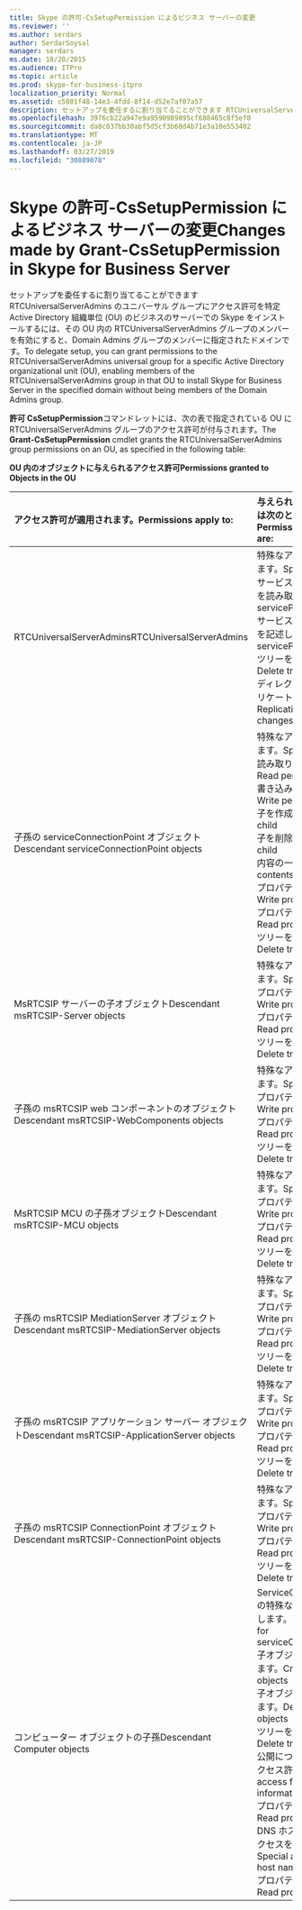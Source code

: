 ```yaml
---
title: Skype の許可-CsSetupPermission によるビジネス サーバーの変更
ms.reviewer: ''
ms.author: serdars
author: SerdarSoysal
manager: serdars
ms.date: 10/20/2015
ms.audience: ITPro
ms.topic: article
ms.prod: skype-for-business-itpro
localization_priority: Normal
ms.assetid: c5801f48-14e3-4fdd-8f14-d52e7af07a57
description: セットアップを委任するに割り当てることができます RTCUniversalServerAdmins のユニバーサル グループにアクセス許可を特定 Active Directory 組織単位 (OU) のビジネスのサーバーでの Skype をインストールするには、その OU 内の RTCUniversalServerAdmins グループのメンバーを有効にすると、Domain Admins グループのメンバーに指定されたドメインです。
ms.openlocfilehash: 3976cb22a947e9a9590989895cf688465c8f5ef0
ms.sourcegitcommit: da8c037bb30abf5d5cf3b60d4b71e3a10e553402
ms.translationtype: MT
ms.contentlocale: ja-JP
ms.lasthandoff: 03/27/2019
ms.locfileid: "30889078"
---
```

# <a name="changes-made-by-grant-cssetuppermission-in-skype-for-business-server"></a><span data-ttu-id="5edf4-103">Skype の許可-CsSetupPermission によるビジネス サーバーの変更</span><span class="sxs-lookup"><span data-stu-id="5edf4-103">Changes made by Grant-CsSetupPermission in Skype for Business Server</span></span>
 
<span data-ttu-id="5edf4-104">セットアップを委任するに割り当てることができます RTCUniversalServerAdmins のユニバーサル グループにアクセス許可を特定 Active Directory 組織単位 (OU) のビジネスのサーバーでの Skype をインストールするには、その OU 内の RTCUniversalServerAdmins グループのメンバーを有効にすると、Domain Admins グループのメンバーに指定されたドメインです。</span><span class="sxs-lookup"><span data-stu-id="5edf4-104">To delegate setup, you can grant permissions to the RTCUniversalServerAdmins universal group for a specific Active Directory organizational unit (OU), enabling members of the RTCUniversalServerAdmins group in that OU to install Skype for Business Server in the specified domain without being members of the Domain Admins group.</span></span> 
  
<span data-ttu-id="5edf4-105">**許可 CsSetupPermission**コマンドレットには、次の表で指定されている OU に RTCUniversalServerAdmins グループのアクセス許可が付与されます。</span><span class="sxs-lookup"><span data-stu-id="5edf4-105">The **Grant-CsSetupPermission** cmdlet grants the RTCUniversalServerAdmins group permissions on an OU, as specified in the following table:</span></span>
  
<span data-ttu-id="5edf4-106">**OU 内のオブジェクトに与えられるアクセス許可**</span><span class="sxs-lookup"><span data-stu-id="5edf4-106">**Permissions granted to Objects in the OU**</span></span>

|<span data-ttu-id="5edf4-107">**アクセス許可が適用されます。**</span><span class="sxs-lookup"><span data-stu-id="5edf4-107">**Permissions apply to:**</span></span>|<span data-ttu-id="5edf4-108">**与えられるアクセス許可は次のとおりです。**</span><span class="sxs-lookup"><span data-stu-id="5edf4-108">**Permissions granted are:**</span></span>|
|:-----|:-----|
|<span data-ttu-id="5edf4-109">RTCUniversalServerAdmins</span><span class="sxs-lookup"><span data-stu-id="5edf4-109">RTCUniversalServerAdmins</span></span>  <br/> | <span data-ttu-id="5edf4-110">特殊なアクセスを許可します。</span><span class="sxs-lookup"><span data-stu-id="5edf4-110">Special access:</span></span> <br/>  <span data-ttu-id="5edf4-111">サービス プリンシパル名を読み取る</span><span class="sxs-lookup"><span data-stu-id="5edf4-111">Read servicePrincipalName</span></span> <br/>  <span data-ttu-id="5edf4-112">サービス プリンシパル名を記述します。</span><span class="sxs-lookup"><span data-stu-id="5edf4-112">Write servicePrincipalName</span></span> <br/>  <span data-ttu-id="5edf4-113">ツリーを削除します。</span><span class="sxs-lookup"><span data-stu-id="5edf4-113">Delete tree</span></span> <br/>  <span data-ttu-id="5edf4-114">ディレクトリ変更をレプリケートします。</span><span class="sxs-lookup"><span data-stu-id="5edf4-114">Replicating directory changes</span></span> <br/> |
|<span data-ttu-id="5edf4-115">子孫の serviceConnectionPoint オブジェクト</span><span class="sxs-lookup"><span data-stu-id="5edf4-115">Descendant serviceConnectionPoint objects</span></span>  <br/> | <span data-ttu-id="5edf4-116">特殊なアクセスを許可します。</span><span class="sxs-lookup"><span data-stu-id="5edf4-116">Special access:</span></span> <br/>  <span data-ttu-id="5edf4-117">読み取りアクセス許可</span><span class="sxs-lookup"><span data-stu-id="5edf4-117">Read permissions</span></span> <br/>  <span data-ttu-id="5edf4-118">書き込みのアクセス許可</span><span class="sxs-lookup"><span data-stu-id="5edf4-118">Write permissions</span></span> <br/>  <span data-ttu-id="5edf4-119">子を作成します。</span><span class="sxs-lookup"><span data-stu-id="5edf4-119">Create child</span></span> <br/>  <span data-ttu-id="5edf4-120">子を削除します。</span><span class="sxs-lookup"><span data-stu-id="5edf4-120">Delete child</span></span> <br/>  <span data-ttu-id="5edf4-121">内容の一覧表示</span><span class="sxs-lookup"><span data-stu-id="5edf4-121">List contents</span></span> <br/>  <span data-ttu-id="5edf4-122">プロパティを書き込み</span><span class="sxs-lookup"><span data-stu-id="5edf4-122">Write property</span></span> <br/>  <span data-ttu-id="5edf4-123">プロパティを読み取り</span><span class="sxs-lookup"><span data-stu-id="5edf4-123">Read property</span></span> <br/>  <span data-ttu-id="5edf4-124">ツリーを削除します。</span><span class="sxs-lookup"><span data-stu-id="5edf4-124">Delete tree</span></span> <br/> |
|<span data-ttu-id="5edf4-125">MsRTCSIP サーバーの子オブジェクト</span><span class="sxs-lookup"><span data-stu-id="5edf4-125">Descendant msRTCSIP-Server objects</span></span>  <br/> | <span data-ttu-id="5edf4-126">特殊なアクセスを許可します。</span><span class="sxs-lookup"><span data-stu-id="5edf4-126">Special access:</span></span> <br/>  <span data-ttu-id="5edf4-127">プロパティを書き込み</span><span class="sxs-lookup"><span data-stu-id="5edf4-127">Write property</span></span> <br/>  <span data-ttu-id="5edf4-128">プロパティを読み取り</span><span class="sxs-lookup"><span data-stu-id="5edf4-128">Read property</span></span> <br/>  <span data-ttu-id="5edf4-129">ツリーを削除します。</span><span class="sxs-lookup"><span data-stu-id="5edf4-129">Delete tree</span></span> <br/> |
|<span data-ttu-id="5edf4-130">子孫の msRTCSIP web コンポーネントのオブジェクト</span><span class="sxs-lookup"><span data-stu-id="5edf4-130">Descendant msRTCSIP-WebComponents objects</span></span>  <br/> | <span data-ttu-id="5edf4-131">特殊なアクセスを許可します。</span><span class="sxs-lookup"><span data-stu-id="5edf4-131">Special access:</span></span> <br/>  <span data-ttu-id="5edf4-132">プロパティを書き込み</span><span class="sxs-lookup"><span data-stu-id="5edf4-132">Write property</span></span> <br/>  <span data-ttu-id="5edf4-133">プロパティを読み取り</span><span class="sxs-lookup"><span data-stu-id="5edf4-133">Read property</span></span> <br/>  <span data-ttu-id="5edf4-134">ツリーを削除します。</span><span class="sxs-lookup"><span data-stu-id="5edf4-134">Delete tree</span></span> <br/> |
|<span data-ttu-id="5edf4-135">MsRTCSIP MCU の子孫オブジェクト</span><span class="sxs-lookup"><span data-stu-id="5edf4-135">Descendant msRTCSIP-MCU objects</span></span>  <br/> | <span data-ttu-id="5edf4-136">特殊なアクセスを許可します。</span><span class="sxs-lookup"><span data-stu-id="5edf4-136">Special access:</span></span> <br/>  <span data-ttu-id="5edf4-137">プロパティを書き込み</span><span class="sxs-lookup"><span data-stu-id="5edf4-137">Write property</span></span> <br/>  <span data-ttu-id="5edf4-138">プロパティを読み取り</span><span class="sxs-lookup"><span data-stu-id="5edf4-138">Read property</span></span> <br/>  <span data-ttu-id="5edf4-139">ツリーを削除します。</span><span class="sxs-lookup"><span data-stu-id="5edf4-139">Delete tree</span></span> <br/> |
|<span data-ttu-id="5edf4-140">子孫の msRTCSIP MediationServer オブジェクト</span><span class="sxs-lookup"><span data-stu-id="5edf4-140">Descendant msRTCSIP-MediationServer objects</span></span>  <br/> | <span data-ttu-id="5edf4-141">特殊なアクセスを許可します。</span><span class="sxs-lookup"><span data-stu-id="5edf4-141">Special access:</span></span> <br/>  <span data-ttu-id="5edf4-142">プロパティを書き込み</span><span class="sxs-lookup"><span data-stu-id="5edf4-142">Write property</span></span> <br/>  <span data-ttu-id="5edf4-143">プロパティを読み取り</span><span class="sxs-lookup"><span data-stu-id="5edf4-143">Read property</span></span> <br/>  <span data-ttu-id="5edf4-144">ツリーを削除します。</span><span class="sxs-lookup"><span data-stu-id="5edf4-144">Delete tree</span></span> <br/> |
|<span data-ttu-id="5edf4-145">子孫の msRTCSIP アプリケーション サーバー オブジェクト</span><span class="sxs-lookup"><span data-stu-id="5edf4-145">Descendant msRTCSIP-ApplicationServer objects</span></span>  <br/> | <span data-ttu-id="5edf4-146">特殊なアクセスを許可します。</span><span class="sxs-lookup"><span data-stu-id="5edf4-146">Special access:</span></span> <br/>  <span data-ttu-id="5edf4-147">プロパティを書き込み</span><span class="sxs-lookup"><span data-stu-id="5edf4-147">Write property</span></span> <br/>  <span data-ttu-id="5edf4-148">プロパティを読み取り</span><span class="sxs-lookup"><span data-stu-id="5edf4-148">Read property</span></span> <br/>  <span data-ttu-id="5edf4-149">ツリーを削除します。</span><span class="sxs-lookup"><span data-stu-id="5edf4-149">Delete tree</span></span> <br/> |
|<span data-ttu-id="5edf4-150">子孫の msRTCSIP ConnectionPoint オブジェクト</span><span class="sxs-lookup"><span data-stu-id="5edf4-150">Descendant msRTCSIP-ConnectionPoint objects</span></span>  <br/> | <span data-ttu-id="5edf4-151">特殊なアクセスを許可します。</span><span class="sxs-lookup"><span data-stu-id="5edf4-151">Special access:</span></span> <br/>  <span data-ttu-id="5edf4-152">プロパティを書き込み</span><span class="sxs-lookup"><span data-stu-id="5edf4-152">Write property</span></span> <br/>  <span data-ttu-id="5edf4-153">プロパティを読み取り</span><span class="sxs-lookup"><span data-stu-id="5edf4-153">Read property</span></span> <br/>  <span data-ttu-id="5edf4-154">ツリーを削除します。</span><span class="sxs-lookup"><span data-stu-id="5edf4-154">Delete tree</span></span> <br/> |
|<span data-ttu-id="5edf4-155">コンピューター オブジェクトの子孫</span><span class="sxs-lookup"><span data-stu-id="5edf4-155">Descendant Computer objects</span></span>  <br/> | <span data-ttu-id="5edf4-156">ServiceConnectionPoint の特殊なアクセスを許可します。</span><span class="sxs-lookup"><span data-stu-id="5edf4-156">Special access for serviceConnectionPoint:</span></span> <br/>  <span data-ttu-id="5edf4-157">子オブジェクトを作成します。</span><span class="sxs-lookup"><span data-stu-id="5edf4-157">Create child objects</span></span> <br/>  <span data-ttu-id="5edf4-158">子オブジェクトを削除します。</span><span class="sxs-lookup"><span data-stu-id="5edf4-158">Delete child objects</span></span> <br/>  <span data-ttu-id="5edf4-159">ツリーを削除します。</span><span class="sxs-lookup"><span data-stu-id="5edf4-159">Delete tree</span></span> <br/>  <span data-ttu-id="5edf4-160">公開についての特殊なアクセス許可:</span><span class="sxs-lookup"><span data-stu-id="5edf4-160">Special access for public information:</span></span> <br/>  <span data-ttu-id="5edf4-161">プロパティを読み取り</span><span class="sxs-lookup"><span data-stu-id="5edf4-161">Read property</span></span> <br/>  <span data-ttu-id="5edf4-162">DNS ホスト名の特殊なアクセスを許可します。</span><span class="sxs-lookup"><span data-stu-id="5edf4-162">Special access for DNS host name:</span></span> <br/>  <span data-ttu-id="5edf4-163">プロパティを読み取り</span><span class="sxs-lookup"><span data-stu-id="5edf4-163">Read property</span></span> <br/> |
   

